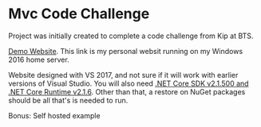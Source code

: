 # Mvc Code Challenge

Project was initially created to complete a code challenge from Kip at BTS.

[Demo Website](http://mvcdemo.gottech.io/).  This link is my personal websit running on my Windows 2016 home server.

Website designed with VS 2017, and not sure if it will work with earlier versions of Visual Studio.  You will also need [.NET Core SDK v2.1.500 and .NET Core Runtime v2.1.6](https://www.microsoft.com/net/download).  Other than that, a restore on NuGet packages should be all that's is needed to run.

Bonus: Self hosted example
